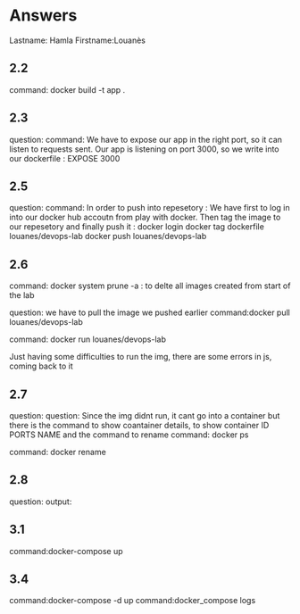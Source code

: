 # Answers

Lastname: Hamla 
Firstname:Louanès

## 2.2
command: docker build -t app .



## 2.3
question:
command: We have to expose our app in the right port, so it can listen to requests sent. Our app is listening on port 3000, so we write into our dockerfile : EXPOSE 3000

## 2.5
question:
command: In order to push into repesetory : We have first to log in into our docker hub accoutn from play with docker. Then tag the image to our repesetory and finally push it : 
docker login
docker tag dockerfile louanes/devops-lab
docker push louanes/devops-lab


## 2.6
command: docker system prune -a  : to delte all images created from start of the lab 


question: we have to pull the image we pushed earlier
command:docker pull louanes/devops-lab

command: docker run louanes/devops-lab

Just having some difficulties to run the img, there are some errors in js, coming back to it
## 2.7
question:
question:
Since the img didnt run, it cant go into a container but there is the command to show coantainer details, to show container ID PORTS NAME and the command to rename
command: docker ps  

command: docker rename

## 2.8
question:
output:

## 3.1
command:docker-compose up

## 3.4
command:docker-compose -d up
command:docker_compose logs
